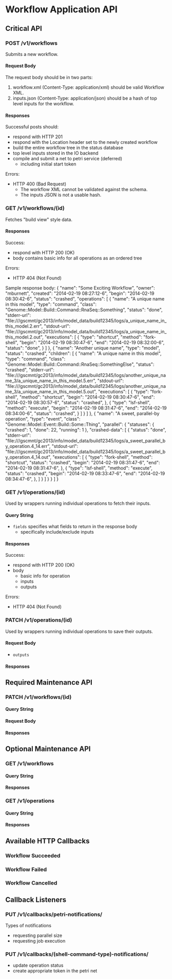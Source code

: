 # Workflow Application API

## Critical API

### POST /v1/workflows
Submits a new workflow.

#### Request Body
The request body should be in two parts:
1. workflow.xml (Content-Type: application/xml) should be valid Workflow XML.
2. inputs.json (Content-Type: application/json) should be a hash of top level
   inputs for the workflow.

#### Responses
Successful posts should:
- respond with HTTP 201
- respond with the Location header set to the newly created workflow
- build the entire workflow tree in the status database
- top level inputs stored in the IO backend
- compile and submit a net to petri service (deferred)
    - including initial start token

Errors:
- HTTP 400 (Bad Request)
    - The workflow XML cannot be validated against the schema.
    - The inputs JSON is not a usable hash.

### GET /v1/workflows/(id)
Fetches "build view" style data.

#### Responses
Success:
- respond with HTTP 200 (OK)
- body contains basic info for all operations as an ordered tree

Errors:
- HTTP 404 (Not Found)

Sample response body:
{
  "name": "Some Exciting Workflow",
  "owner": "mburnett",
  "created": "2014-02-19 08:27:12-6",
  "begin": "2014-02-19 08:30:42-6",
  "status": "crashed",
  "operations": [
    {
      "name": "A unique name in this model",
      "type": "command",
      "class": "Genome::Model::Build::Command::RnaSeq::Something",
      "status": "done",
      "stderr-url": "file:///gscmnt/gc2013/info/model_data/build12345/logs/a_unique_name_in_this_model.2.err",
      "stdout-url": "file:///gscmnt/gc2013/info/model_data/build12345/logs/a_unique_name_in_this_model.2.out",
      "executions": [
        {
          "type": "shortcut",
          "method": "fork-shell",
          "begin": "2014-02-19 08:30:47-6",
          "end": "2014-02-19 08:32:00-6",
          "status": "done",
        }
      ]
    },
    {
      "name": "Another unique name",
      "type": "model",
      "status": "crashed",
      "children": [
        {
          "name": "A unique name in this model",
          "type": "command",
          "class": "Genome::Model::Build::Command::RnaSeq::SomethingElse",
          "status": "crashed",
          "stderr-url": "file:///gscmnt/gc2013/info/model_data/build12345/logs/another_unique_name_3/a_unique_name_in_this_model.5.err",
          "stdout-url": "file:///gscmnt/gc2013/info/model_data/build12345/logs/another_unique_name_3/a_unique_name_in_this_model.5.out",
          "executions": [
            {
              "type": "fork-shell",
              "method": "shortcut",
              "begin": "2014-02-19 08:30:47-6",
              "end": "2014-02-19 08:30:57-6",
              "status": "crashed",
            },
            {
              "type": "lsf-shell",
              "method": "execute",
              "begin": "2014-02-19 08:31:47-6",
              "end": "2014-02-19 08:34:00-6",
              "status": "crashed",
            }
          ]
        }
      ]
    },
    {
      "name": "A sweet, parallel-by operation",
      "type": "event",
      "class": "Genome::Model::Event::Build::Some::Thing",
      "parallel": {
        "statuses": {
          "crashed": 1,
          "done": 22,
          "running": 1
        },
        "crashed-data": [
          {
            "status": "done",
            "stderr-url": "file:///gscmnt/gc2013/info/model_data/build12345/logs/a_sweet_parallel_by_operation.4_14.err",
            "stdout-url": "file:///gscmnt/gc2013/info/model_data/build12345/logs/a_sweet_parallel_by_operation.4_14.out",
            "executions": [
              {
                "type": "fork-shell",
                "method": "shortcut",
                "status": "crashed",
                "begin": "2014-02-19 08:31:47-6",
                "end": "2014-02-19 08:31:47-6",
              },
              {
                "type": "lsf-shell",
                "method": "execute",
                "status": "crashed",
                "begin": "2014-02-19 08:33:47-6",
                "end": "2014-02-19 08:34:47-6",
              },
            ]
          }
        ]
      }
    }
  ]
}

<!-- Do we want to hide sub-model details if they are 'new' or 'done'? -->

### GET /v1/operations/(id)
Used by wrappers running individual operations to fetch their inputs.

#### Query String
- `fields` specifies what fields to return in the response body
    - specifically include/exclude inputs

#### Responses
Success:
- respond with HTTP 200 (OK)
- body
    - basic info for operation
    - inputs
    - outputs

Errors:
- HTTP 404 (Not Found)

### PATCH /v1/operations/(id)
Used by wrappers running individual operations to save their outputs.

#### Request Body
- `outputs`
#### Responses


## Required Maintenance API

### PATCH /v1/workflows/(id)
<!-- cancel workflow (multiple modes) -->
#### Query String
#### Request Body
#### Responses


## Optional Maintenance API

### GET /v1/workflows
<!-- list known workflows -->
#### Query String
#### Responses

### GET /v1/operations
<!-- list known operations -->
#### Query String
#### Responses


## Available HTTP Callbacks

### Workflow Succeeded
### Workflow Failed
### Workflow Cancelled


## Callback Listeners

### PUT /v1/callbacks/petri-notifications/
Types of notifications
- requesting parallel size
- requesting job execution

### PUT /v1/callbacks/(shell-command-type)-notifications/
- update operation status
- create appropriate token in the petri net
